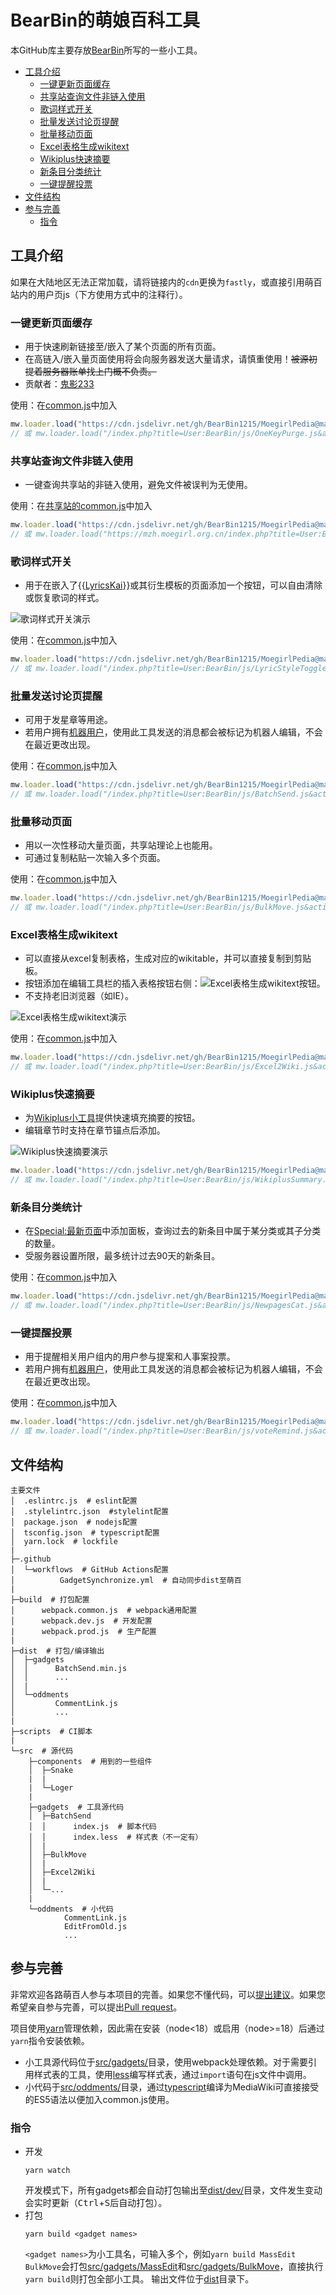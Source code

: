 # BearBin的萌娘百科工具

本GitHub库主要存放[BearBin](https://zh.moegirl.org.cn/User:BearBin)所写的一些小工具。

- [工具介绍](#工具介绍)
  - [一键更新页面缓存](#一键更新页面缓存)
  - [共享站查询文件非链入使用](#共享站查询文件非链入使用)
  - [歌词样式开关](#歌词样式开关)
  - [批量发送讨论页提醒](#批量发送讨论页提醒)
  - [批量移动页面](#批量移动页面)
  - [Excel表格生成wikitext](#excel表格生成wikitext)
  - [Wikiplus快速摘要](#wikiplus快速摘要)
  - [新条目分类统计](#新条目分类统计)
  - [一键提醒投票](#一键提醒投票)
- [文件结构](#文件结构)
- [参与完善](#参与完善)
  - [指令](#指令)

## 工具介绍

如果在大陆地区无法正常加载，请将链接内的`cdn`更换为`fastly`，或直接引用萌百站内的用户页js（下方使用方式中的注释行）。

### 一键更新页面缓存

- 用于快速刷新链接至/嵌入了某个页面的所有页面。
- 在高链入/嵌入量页面使用将会向服务器发送大量请求，请慎重使用！~~被源初提着服务器账单找上门概不负责。~~
- 贡献者：[鬼影233](https://zh.moegirl.org.cn/User:鬼影233)

使用：在[common.js](https://zh.moegirl.org.cn/Special:MyPage/common.js)中加入

```JavaScript
mw.loader.load("https://cdn.jsdelivr.net/gh/BearBin1215/MoegirlPedia@master/dist/gadgets/OneKeyPurge.min.js");
// 或 mw.loader.load("/index.php?title=User:BearBin/js/OneKeyPurge.js&action=raw&ctype=text/javascript");
```

### 共享站查询文件非链入使用

- 一键查询共享站的非链入使用，避免文件被误判为无使用。

使用：在[共享站的common.js](https://commons.moegirl.org.cn/Special:MyPage/common.js)中加入

```JavaScript
mw.loader.load("https://cdn.jsdelivr.net/gh/BearBin1215/MoegirlPedia@master/dist/gadgets/FileUsedNotLinked.min.js");
// 或 mw.loader.load("https://mzh.moegirl.org.cn/index.php?title=User:BearBin/js/FileUsedNotLinked.js&action=raw&ctype=text/javascript");
```

### 歌词样式开关

- 用于在嵌入了{{[LyricsKai](https://zh.moegirl.org.cn/Template:LyricsKai)}}或其衍生模板的页面添加一个按钮，可以自由清除或恢复歌词的样式。

![歌词样式开关演示](/img/LyricStyleToggle.gif)

使用：在[common.js](https://zh.moegirl.org.cn/Special:MyPage/common.js)中加入

```JavaScript
mw.loader.load("https://cdn.jsdelivr.net/gh/BearBin1215/MoegirlPedia@master/dist/gadgets/LyricStyleToggle.min.js");
// 或 mw.loader.load("/index.php?title=User:BearBin/js/LyricStyleToggle.js&action=raw&ctype=text/javascript");
```

### 批量发送讨论页提醒

- 可用于发星章等用途。
- 若用户拥有[机器用户](https://zh.moegirl.org.cn/萌娘百科:机器用户)，使用此工具发送的消息都会被标记为机器人编辑，不会在最近更改出现。

使用：在[common.js](https://zh.moegirl.org.cn/Special:MyPage/common.js)中加入

```JavaScript
mw.loader.load("https://cdn.jsdelivr.net/gh/BearBin1215/MoegirlPedia@master/dist/gadgets/BatchSend.min.js");
// 或 mw.loader.load("/index.php?title=User:BearBin/js/BatchSend.js&action=raw&ctype=text/javascript");
```

### 批量移动页面

- 用以一次性移动大量页面，共享站理论上也能用。
- 可通过复制粘贴一次输入多个页面。

使用：在[common.js](https://zh.moegirl.org.cn/Special:MyPage/common.js)中加入

```JavaScript
mw.loader.load("https://cdn.jsdelivr.net/gh/BearBin1215/MoegirlPedia@master/dist/gadgets/BulkMove.min.js");
// 或 mw.loader.load("/index.php?title=User:BearBin/js/BulkMove.js&action=raw&ctype=text/javascript");
```

### Excel表格生成wikitext

- 可以直接从excel复制表格，生成对应的wikitable，并可以直接复制到剪贴板。
- 按钮添加在编辑工具栏的插入表格按钮右侧：![Excel表格生成wikitext按钮](/img/Excel2Wiki-button.jpg)。
- 不支持老旧浏览器（如IE）。

![Excel表格生成wikitext演示](/img/Excel2Wiki.gif)

使用：在[common.js](https://zh.moegirl.org.cn/Special:MyPage/common.js)中加入

```JavaScript
mw.loader.load("https://cdn.jsdelivr.net/gh/BearBin1215/MoegirlPedia@master/dist/gadgets/Excel2Wiki.min.js");
// 或 mw.loader.load("/index.php?title=User:BearBin/js/Excel2Wiki.js&action=raw&ctype=text/javascript");
```

### Wikiplus快速摘要

- 为[Wikiplus小工具](https://github.com/Wikiplus/Wikiplus)提供快速填充摘要的按钮。
- 编辑章节时支持在章节锚点后添加。

![Wikiplus快速摘要演示](/img/WikiplusSummary.gif)

```JavaScript
mw.loader.load("https://cdn.jsdelivr.net/gh/BearBin1215/MoegirlPedia@master/dist/gadgets/WikiplusSummary.min.js");
// 或 mw.loader.load("/index.php?title=User:BearBin/js/WikiplusSummary.js&action=raw&ctype=text/javascript");
```

### 新条目分类统计

- 在[Special:最新页面](https://zh.moegirl.org.cn/Special:最新页面)中添加面板，查询过去的新条目中属于某分类或其子分类的数量。
- 受服务器设置所限，最多统计过去90天的新条目。

使用：在[common.js](https://zh.moegirl.org.cn/Special:MyPage/common.js)中加入

```JavaScript
mw.loader.load("https://cdn.jsdelivr.net/gh/BearBin1215/MoegirlPedia@master/dist/gadgets/NewpagesCat.min.js");
// 或 mw.loader.load("/index.php?title=User:BearBin/js/NewpagesCat.js&action=raw&ctype=text/javascript");
```

### 一键提醒投票

- 用于提醒相关用户组内的用户参与提案和人事案投票。
- 若用户拥有[机器用户](https://zh.moegirl.org.cn/萌娘百科:机器用户)，使用此工具发送的消息都会被标记为机器人编辑，不会在最近更改出现。

使用：在[common.js](https://zh.moegirl.org.cn/Special:MyPage/common.js)中加入

```JavaScript
mw.loader.load("https://cdn.jsdelivr.net/gh/BearBin1215/MoegirlPedia@master/dist/gadgets/VoteRemind.min.js");
// 或 mw.loader.load("/index.php?title=User:BearBin/js/voteRemind.js&action=raw&ctype=text/javascript");
```

## 文件结构

```
主要文件
│  .eslintrc.js  # eslint配置
│  .stylelintrc.json  #stylelint配置
│  package.json  # nodejs配置
│  tsconfig.json  # typescript配置
│  yarn.lock  # lockfile
|
├─.github
│  └─workflows  # GitHub Actions配置
│          GadgetSynchronize.yml  # 自动同步dist至萌百
|
├─build  # 打包配置
│      webpack.common.js  # webpack通用配置
│      webpack.dev.js  # 开发配置
|      webpack.prod.js  # 生产配置
|
├─dist  # 打包/编译输出
│  ├─gadgets
│  │      BatchSend.min.js
│  │      ...
│  |
│  └─oddments
│         CommentLink.js
│         ...
|
├─scripts  # CI脚本
|
└─src  # 源代码
    ├─components  # 用到的一些组件
    │  ├─Snake
    |  |
    |  └─Loger
    |
    ├─gadgets  # 工具源代码
    │  ├─BatchSend
    │  │      index.js  # 脚本代码
    │  │      index.less  # 样式表（不一定有）
    │  |
    │  ├─BulkMove
    │  |
    │  ├─Excel2Wiki
    │  |
    │  └─...
    |
    └─oddments  # 小代码
            CommentLink.js
            EditFromOld.js
            ...
```

## 参与完善

非常欢迎各路萌百人参与本项目的完善。如果您不懂代码，可以[提出建议](https://github.com/BearBin1215/MoegirlPedia/issues)。如果您希望亲自参与完善，可以提出[Pull request](https://github.com/BearBin1215/MoegirlPedia/pulls)。

项目使用[yarn](https://github.com/yarnpkg/yarn)管理依赖，因此需在安装（node<18）或启用（node>=18）后通过`yarn`指令安装依赖。

- 小工具源代码位于[src/gadgets/](/src/gadgets/)目录，使用webpack处理依赖。对于需要引用样式表的工具，使用[less](https://github.com/less/less.js)编写样式表，通过`import`语句在js文件中调用。
- 小代码于[src/oddments/](/src/oddments/)目录，通过[typescript](https://github.com/microsoft/TypeScript)编译为MediaWiki可直接接受的ES5语法以便加入common.js使用。

### 指令

- 开发
  ```shell
  yarn watch
  ```
  开发模式下，所有gadgets都会自动打包输出至[dist/dev/](/dist/dev/)目录，文件发生变动会实时更新（<kbd>Ctrl</kbd>+<kbd>S</kbd>后自动打包）。
- 打包
  ```shell
  yarn build <gadget names>
  ```
  `<gadget names>`为小工具名，可输入多个，例如`yarn build MassEdit BulkMove`会打包[src/gadgets/MassEdit](/src/gadgets/MassEdit/)和[src/gadgets/BulkMove](/src/gadgets/BulkMove/)，直接执行`yarn build`则打包全部小工具。
  输出文件位于[dist](/dist/)目录下。